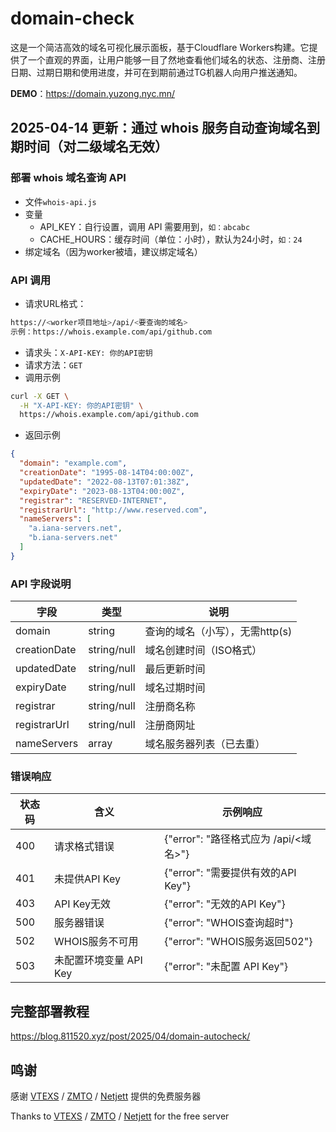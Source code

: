 # domain-check
这是一个简洁高效的域名可视化展示面板，基于Cloudflare Workers构建。它提供了一个直观的界面，让用户能够一目了然地查看他们域名的状态、注册商、注册日期、过期日期和使用进度，并可在到期前通过TG机器人向用户推送通知。

**DEMO**：<https://domain.yuzong.nyc.mn/>  

## 2025-04-14 更新：通过 whois 服务自动查询域名到期时间（对二级域名无效）
### 部署 whois 域名查询 API
- 文件`whois-api.js`
- 变量
  - API_KEY：自行设置，调用 API 需要用到，`如：abcabc`
  - CACHE_HOURS：缓存时间（单位：小时），默认为24小时，`如：24`
- 绑定域名（因为worker被墙，建议绑定域名）

### API 调用
- 请求URL格式：
```bash
https://<worker项目地址>/api/<要查询的域名>
示例：https://whois.example.com/api/github.com
```
- 请求头：`X-API-KEY: 你的API密钥`
- 请求方法：`GET`
- 调用示例
```bash
curl -X GET \
  -H "X-API-KEY: 你的API密钥" \
  https://whois.example.com/api/github.com
```
- 返回示例
```json
{
  "domain": "example.com",
  "creationDate": "1995-08-14T04:00:00Z",
  "updatedDate": "2022-08-13T07:01:38Z",
  "expiryDate": "2023-08-13T04:00:00Z",
  "registrar": "RESERVED-INTERNET",
  "registrarUrl": "http://www.reserved.com",
  "nameServers": [
    "a.iana-servers.net",
    "b.iana-servers.net"
  ]
}
```

### API 字段说明
| 字段           | 类型          | 说明            |
| ------------ | ----------- | ------------- |
| domain       | string      | 查询的域名（小写），无需http(s)     |
| creationDate | string/null | 域名创建时间（ISO格式） |
| updatedDate  | string/null | 最后更新时间        |
| expiryDate   | string/null | 域名过期时间        |
| registrar    | string/null | 注册商名称         |
| registrarUrl | string/null | 注册商网址         |
| nameServers  | array       | 域名服务器列表（已去重）  |

### 错误响应
| 状态码 | 含义              | 示例响应                          |
| --- | --------------- | ----------------------------- |
| 400 | 请求格式错误          | {"error": "路径格式应为 /api/<域名>"} |
| 401 | 未提供API Key      | {"error": "需要提供有效的API Key"}   |
| 403 | API Key无效       | {"error": "无效的API Key"}       |
| 500 | 服务器错误           | {"error": "WHOIS查询超时"}        |
| 502 | WHOIS服务不可用      | {"error": "WHOIS服务返回502"}     |
| 503 | 未配置环境变量 API Key | {"error": "未配置 API Key"}      |

## 完整部署教程
https://blog.811520.xyz/post/2025/04/domain-autocheck/

## 鸣谢

感谢 [VTEXS](https://console.vtexs.com/) / [ZMTO](https://zmto.com/) / [Netjett](https://netjett.com/index.php) 提供的免费服务器

Thanks to [VTEXS](https://console.vtexs.com/) / [ZMTO](https://zmto.com/) / [Netjett](https://netjett.com/index.php) for the free server
